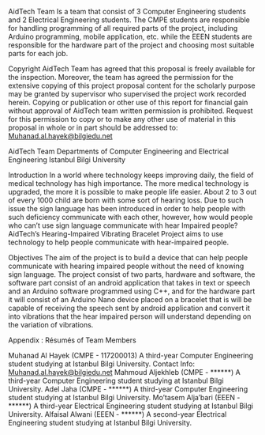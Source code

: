 AidTech Team
Is a team that consist of 3 Computer Engineering students and 2 Electrical Engineering students. The CMPE students are responsible for handling programming of all required parts of the project, including Arduino programming, mobile application, etc. while the EEEN students are responsible for the hardware part of the project and choosing most suitable parts for each job.




Copyright
AidTech Team has agreed that this proposal is freely available for the inspection.  Moreover, the team has agreed the permission for the extensive copying
of this project proposal content for the scholarly purpose may be granted by
supervisor who supervised the project work recorded herein. Copying or
publication or other use of this report for financial gain without approval of
AidTech team written permission is prohibited.  Request for this permission
to copy or to make any other use of material in this proposal in whole or in
part should be addressed to:  Muhanad.al.hayek@bilgiedu.net


AidTech Team
Departments of Computer Engineering and Electrical Engineering
Istanbul Bilgi University

Introduction
In a world where technology keeps improving daily, the field of medical technology has high importance. The more medical technology is upgraded, the more it is possible to make people life easier. About 2 to 3 out of every 1000 child are born with some sort of hearing loss. Due to such issue the sign language has been introduced in order to help people with such deficiency communicate with each other, however, how would people who can’t use sign language communicate with hear Impaired people? AidTech’s Hearing-Impaired Vibrating Bracelet Project aims to use technology to help people communicate with hear-impaired people.

Objectives
The aim of the project is to build a device that can help people communicate with hearing impaired people without the need of knowing sign language. The project consist of two parts, hardware and software, the software part consist of an android application that takes in text or speech and an Arduino software programmed using C++, and for the hardware part it will consist of an Arduino Nano device placed on a bracelet that is will be capable of receiving the speech sent by android application and convert it into vibrations that the hear impaired person will understand depending on the variation of vibrations.


Appendix : Résumés of Team Members

Muhanad Al Hayek (CMPE - 117200013)
A third-year Computer Engineering student studying at Istanbul Bilgi University. Contact Info: Muhanad.al.hayek@bilgiedu.net
Mahmoud Aljekhleb (CMPE - ******)
A third-year Computer Engineering student studying at Istanbul Bilgi University.
Adel Jaha (CMPE - ******)
A third-year Computer Engineering student studying at Istanbul Bilgi University.
Mo’tasem Alja’bari (EEEN - ******)
A third-year Electrical Engineering student studying at Istanbul Bilgi University. 
Alfaisal Alwani (EEEN - ******)
A second-year Electrical Engineering student studying at Istanbul Bilgi University. 
